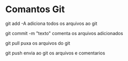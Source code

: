 # Comantos Git 

git add -A    adiciona todos os arquivos ao git

git commit -m "texto"   comenta os arquivos adicionados

git pull    puxa os arquivos do git

git push    envia ao git os arquivos e comentarios 


